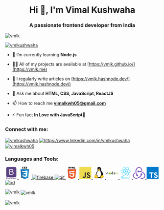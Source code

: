 <h1 align="center">Hi 👋, I'm Vimal Kushwaha</h1>
<h3 align="center">A passionate frontend developer from India</h3>

<p align="left"> <img src="https://komarev.com/ghpvc/?username=vmlk&label=Profile%20views&color=0e75b6&style=flat" alt="vmlk" /> </p>

<p align="left"> <a href="https://twitter.com/vmlkushwaha" target="blank"><img src="https://img.shields.io/twitter/follow/vmlkushwaha?logo=twitter&style=for-the-badge" alt="vmlkushwaha" /></a> </p>

- 🌱 I’m currently learning **Node.js**

- 👨‍💻 All of my projects are available at [https://vmlk.github.io/](https://vmlk.me)

- 📝 I regularly write articles on [https://vmlk.hashnode.dev/](https://vmlk.hashnode.dev/)

- 💬 Ask me about **HTML, CSS, JavaScript, ReactJS**

- 📫 How to reach me **vimalkwh05@gmail.com**

- ⚡ Fun fact **In Love with JavaScript🖤**

<h3 align="left">Connect with me:</h3>
<p align="left">
<a href="https://twitter.com/vmlkushwaha" target="blank"><img align="center" src="https://raw.githubusercontent.com/rahuldkjain/github-profile-readme-generator/master/src/images/icons/Social/twitter.svg" alt="vmlkushwaha" height="30" width="40" /></a>
<a href="https://linkedin.com/in/https://www.linkedin.com/in/vmlkushwaha" target="blank"><img align="center" src="https://raw.githubusercontent.com/rahuldkjain/github-profile-readme-generator/master/src/images/icons/Social/linked-in-alt.svg" alt="https://www.linkedin.com/in/vmlkushwaha" height="30" width="40" /></a>
<a href="https://www.hackerrank.com/vimalkwh05" target="blank"><img align="center" src="https://raw.githubusercontent.com/rahuldkjain/github-profile-readme-generator/master/src/images/icons/Social/hackerrank.svg" alt="vimalkwh05" height="30" width="40" /></a>
</p>

<h3 align="left">Languages and Tools:</h3>
<p align="left"> <a href="https://getbootstrap.com" target="_blank"> <img src="https://raw.githubusercontent.com/devicons/devicon/master/icons/bootstrap/bootstrap-plain-wordmark.svg" alt="bootstrap" width="40" height="40"/> </a> <a href="https://www.w3schools.com/css/" target="_blank"> <img src="https://raw.githubusercontent.com/devicons/devicon/master/icons/css3/css3-original-wordmark.svg" alt="css3" width="40" height="40"/> </a> <a href="https://firebase.google.com/" target="_blank"> <img src="https://www.vectorlogo.zone/logos/firebase/firebase-icon.svg" alt="firebase" width="40" height="40"/> </a> <a href="https://git-scm.com/" target="_blank"> <img src="https://www.vectorlogo.zone/logos/git-scm/git-scm-icon.svg" alt="git" width="40" height="40"/> </a> <a href="https://www.w3.org/html/" target="_blank"> <img src="https://raw.githubusercontent.com/devicons/devicon/master/icons/html5/html5-original-wordmark.svg" alt="html5" width="40" height="40"/> </a> <a href="https://developer.mozilla.org/en-US/docs/Web/JavaScript" target="_blank"> <img src="https://raw.githubusercontent.com/devicons/devicon/master/icons/javascript/javascript-original.svg" alt="javascript" width="40" height="40"/> </a> <a href="https://www.linux.org/" target="_blank"> <img src="https://raw.githubusercontent.com/devicons/devicon/master/icons/linux/linux-original.svg" alt="linux" width="40" height="40"/> </a> <a href="https://nodejs.org" target="_blank"> <img src="https://raw.githubusercontent.com/devicons/devicon/master/icons/nodejs/nodejs-original-wordmark.svg" alt="nodejs" width="40" height="40"/> </a> <a href="https://reactjs.org/" target="_blank"> <img src="https://raw.githubusercontent.com/devicons/devicon/master/icons/react/react-original-wordmark.svg" alt="react" width="40" height="40"/> </a> <a href="https://redux.js.org" target="_blank"> <img src="https://raw.githubusercontent.com/devicons/devicon/master/icons/redux/redux-original.svg" alt="redux" width="40" height="40"/> </a> <a href="https://www.typescriptlang.org/" target="_blank"> <img src="https://raw.githubusercontent.com/devicons/devicon/master/icons/typescript/typescript-original.svg" alt="typescript" width="40" height="40"/> </a> <a href="https://www.adobe.com/products/xd.html" target="_blank"> <img src="https://cdn.worldvectorlogo.com/logos/adobe-xd.svg" alt="xd" width="40" height="40"/> </a> </p>

<p><img align="left" src="https://github-readme-stats.vercel.app/api/top-langs?username=vmlk&show_icons=true&locale=en&layout=compact" alt="vmlk" /></p>

<p>&nbsp;<img align="center" src="https://github-readme-stats.vercel.app/api?username=vmlk&show_icons=true&locale=en" alt="vmlk" /></p>

<p><img align="center" src="https://github-readme-streak-stats.herokuapp.com/?user=vmlk&" alt="vmlk" /></p>

